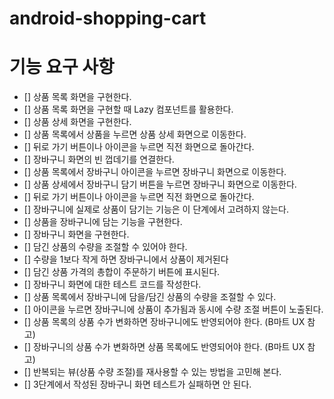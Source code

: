 # android-shopping-cart

# 기능 요구 사항
- [] 상품 목록 화면을 구현한다.
- [] 상품 목록 화면을 구현할 때 Lazy 컴포넌트를 활용한다.
- [] 상품 상세 화면을 구현한다.
- [] 상품 목록에서 상품을 누르면 상품 상세 화면으로 이동한다.
- [] 뒤로 가기 버튼이나 아이콘을 누르면 직전 화면으로 돌아간다.
- [] 장바구니 화면의 빈 껍데기를 연결한다.
- [] 상품 목록에서 장바구니 아이콘을 누르면 장바구니 화면으로 이동한다.
- [] 상품 상세에서 장바구니 담기 버튼을 누르면 장바구니 화면으로 이동한다.
- [] 뒤로 가기 버튼이나 아이콘을 누르면 직전 화면으로 돌아간다.
- [] 장바구니에 실제로 상품이 담기는 기능은 이 단계에서 고려하지 않는다.
- [] 상품을 장바구니에 담는 기능을 구현한다. 
- [] 장바구니 화면을 구현한다. 
- [] 담긴 상품의 수량을 조절할 수 있어야 한다. 
- [] 수량을 1보다 작게 하면 장바구니에서 상품이 제거된다 
- [] 담긴 상품 가격의 총합이 주문하기 버튼에 표시된다. 
- [] 장바구니 화면에 대한 테스트 코드를 작성한다. 
- [] 상품 목록에서 장바구니에 담을/담긴 상품의 수량을 조절할 수 있다. 
- [] 아이콘을 누르면 장바구니에 상품이 추가됨과 동시에 수량 조절 버튼이 노출된다. 
- [] 상품 목록의 상품 수가 변화하면 장바구니에도 반영되어야 한다. (B마트 UX 참고)
- [] 장바구니의 상품 수가 변화하면 상품 목록에도 반영되어야 한다. (B마트 UX 참고)
- [] 반복되는 뷰(상품 수량 조절)를 재사용할 수 있는 방법을 고민해 본다. 
- [] 3단계에서 작성된 장바구니 화면 테스트가 실패하면 안 된다.
